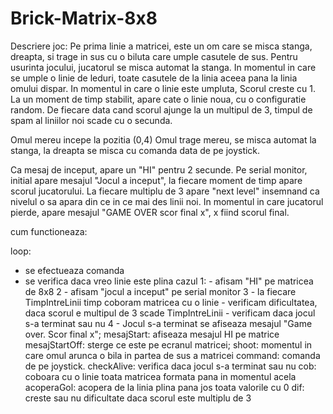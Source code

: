 # Brick-Matrix-8x8

Descriere joc: Pe prima linie a matricei, este un om care se misca stanga, dreapta, si trage in sus cu o biluta care umple
casutele de sus. Pentru usurinta jocului, jucatorul se misca automat la stanga. In momentul in care se umple o linie de leduri,
toate casutele de la linia aceea pana la linia omului dispar. In momentul in care o linie este umpluta, Scorul creste cu 1.
La un moment de timp stabilit, apare cate o linie noua, cu o configuratie random. De fiecare data cand scorul ajunge la un 
multipul de 3, timpul de spam al liniilor noi scade cu o secunda.

Omul mereu incepe la pozitia (0,4)
Omul trage mereu, se misca automat la stanga, la dreapta se misca cu comanda data de pe joystick.

Ca mesaj de inceput, apare un "HI" pentru 2 secunde.
Pe serial monitor, initial apare mesajul "Jocul a inceput", la fiecare moment de timp apare scorul jucatorului. La fiecare 
multiplu de 3 apare "next level" insemnand ca nivelul o sa apara din ce in ce mai des linii noi. In momentul in care jucatorul
pierde, apare mesajul "GAME OVER scor final x", x fiind scorul final.

cum functioneaza:

loop:
  - se efectueaza comanda
  - se verifica daca vreo linie este plina
  cazul 1: - afisam "HI" pe matricea de 8x8
        2 - afisam "jocul a inceput" pe serial monitor
        3 - la fiecare TimpIntreLinii timp coboram matricea cu o linie
          - verificam dificultatea, daca scorul e multipul de 3 scade TimpIntreLinii
          - verificam daca jocul s-a terminat sau nu
        4 - Jocul s-a terminat se afiseaza mesajul "Game over. Scor final x";
 mesajStart: afiseaza mesajul HI pe matrice
 mesajStartOff: sterge ce este pe ecranul matricei;
 shoot: momentul in care omul arunca o bila in partea de sus a matricei
 command: comanda de pe joystick.
 checkAlive: verifica daca jocul s-a terminat sau nu
 cob: coboara cu o linie toata matricea formata pana in momentul acela
 acoperaGol: acopera de la linia plina pana jos toata valorile cu 0
 dif: creste sau nu dificultate daca scorul este multiplu de 3
 
